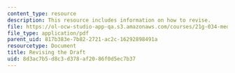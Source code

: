 ```yaml
---
content_type: resource
description: This resource includes information on how to revise.
file: https://ol-ocw-studio-app-qa.s3.amazonaws.com/courses/21g-034-media-education-and-the-marketplace-fall-2005/8d3ac7b5d8c3d378af2086f0d5ec7b37_MIT21G_034F05_revisingdraf.pdf
file_type: application/pdf
parent_uid: 817b383e-7b82-2721-ac2c-16292898491a
resourcetype: Document
title: Revising the Draft
uid: 8d3ac7b5-d8c3-d378-af20-86f0d5ec7b37
---
```

